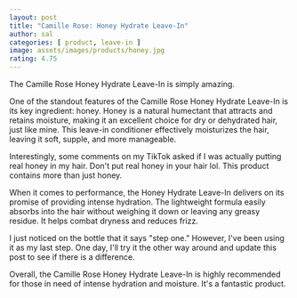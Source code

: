 ```yaml
---
layout: post
title: "Camille Rose: Honey Hydrate Leave-In"
author: sal
categories: [ product, leave-in ]
image: assets/images/products/honey.jpg
rating: 4.75
---
```

The Camille Rose Honey Hydrate Leave-In is simply amazing.<br>

One of the standout features of the Camille Rose Honey Hydrate Leave-In is its key ingredient: honey. Honey is a natural humectant that attracts and retains moisture, making it an excellent choice for dry or dehydrated hair, just like mine. This leave-in conditioner effectively moisturizes the hair, leaving it soft, supple, and more manageable.<br>

Interestingly, some comments on my TikTok asked if I was actually putting real honey in my hair. Don't put real honey in your hair lol. This product contains more than just honey.<br>

When it comes to performance, the Honey Hydrate Leave-In delivers on its promise of providing intense hydration. The lightweight formula easily absorbs into the hair without weighing it down or leaving any greasy residue. It helps combat dryness and reduces frizz.<br>

I just noticed on the bottle that it says "step one." However, I've been using it as my last step. One day, I'll try it the other way around and update this post to see if there is a difference.<br>

Overall, the Camille Rose Honey Hydrate Leave-In is highly recommended for those in need of intense hydration and moisture. It's a fantastic product.
